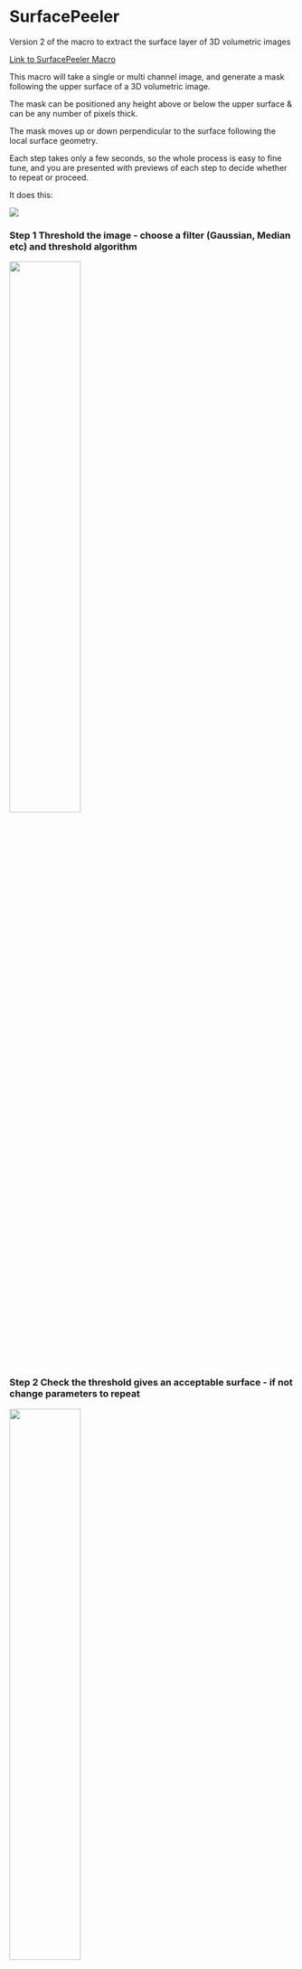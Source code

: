 # SurfacePeeler
Version 2 of the macro to extract the surface layer of 3D volumetric images

[Link to SurfacePeeler Macro](https://raw.githubusercontent.com/DaleMoulding/SurfacePeeler/main/SurfacePeelerCombined_v205.ijm)

This macro will take a single or multi channel image, and generate a mask following the upper surface of a 3D volumetric image.

The mask can be positioned any height above or below the upper surface & can be any number of pixels thick.

The mask moves up or down perpendicular to the surface following the local surface geometry.

Each step takes only a few seconds, so the whole process is easy to fine tune, and you are presented with previews of each step to decide whether to repeat or proceed.

It does this:

<img src="https://github.com/DaleMoulding/Fiji-Macros/blob/master/Images/SurfExtPic2.gif">

### Step 1 Threshold the image - choose a filter (Gaussian, Median etc) and threshold algorithm
<img src="Images/001%20Combined%20multi%20channel%20image%20to%20threshold.JPG" width=50% height=50%>

### Step 2 Check the threshold gives an acceptable surface - if not change parameters to repeat
<img src="Images/002%20Check%20thresholding%20finds%20surface.JPG" width=50% height=50%>

You can zoom in and scroll through the slices to check the threshold gives a good surface
Don't worry if it isn't perfect, you can move it up or down and set it any thickness later...

<img src="Images/004a%20Zoom%20in%20on%20surface.JPG" width=50% height=50%>

You are asked whether you want to repeat the step or proceed

<img src="Images/003%20re-try%20threshold%20or%20proceed.JPG" width=50% height=50%>

### Step 3 Set the position of the surface layer to peel
-ve values are above the surface, 0 is the surface, +ve values go below the surface.

Here set at 0 to 4. (From the surface going 4 pixels into the sample)

All displacements are perpendicular to the surface, not just directly vertical.

<img src="Images/004%20set%20surface%20height.JPG" width=33% height=33%>
<img src="Images/004b1 surface set to 0to4pixels.JPG" width=50% height=50%>

You can set this any distance above the surface...  set it to start above the surface and go slightly below...

<img src="Images/004b extract above image.JPG" width=33% height=33%><img src="Images/005 Surface -4 to 4.JPG" width=33% height=33%>

extract a thicker layer...

<img src="Images/007 Surface 0 to 16.JPG" width=33% height=33%>

or any distance and thickness below the surface...

<img src="Images/009 Surface 6 to12.JPG" width=33% height=33%><img src="Images/008 16 to 20.JPG" width=33% height=33%>

### Step 4 Select the image you want to apply the mask to & a 3D contour layer is peeled from your image
<img src="Images/010 select the image to peel.JPG" width=50% height=50%>
<img src="Images/012 Result and mask.JPG">

### All steps and settings (filters, threshold, surface positioning & timings) and recorded

<img src="Images/011 paramters and timings in the log.JPG">

Thanks to Stephane Verger for making [SurfCut](https://github.com/sverger/SurfCut) freely available. SurfacePeeler macro uses an adaptation of the cumulative maximal projection from SurfCut to generate a solid volume of the input image. 

Thanks to [Robert Haase](https://github.com/haesleinhuepf) for help with implementing fast erosions and dilations using Clij2 via the [Image.sc forum](https://forum.image.sc/t/clij-3d-maxima-or-3d-dilate-multiple-iterations-as-a-loop/57496).

Thanks to [Gabe Galea](https://www.ucl.ac.uk/child-health/research/developmental-biology-and-cancer/developmental-biology-birth-defects/website-profiles/staff) for test images.

___

## How it works

#### Filter and threshold the input image, use a simple binary erode, fill all pixels below the top surface, subtract to generate a 3D contour tracing the surface
Fill all pixels below top surface uses a Cumulative Maximal Projection based on Stepane Verger's [SurfCut](https://github.com/sverger/SurfCut)
<img src="Images/Slide1.JPG">

#### You can then adjust the thickness and placement of the 'peel' up or down to generate any thickness peel at any height perpendicalur to the surface
<img src="Images/Slide2.JPG">

#### A combination of Maximum or Minimum Filters are used to move the 'peel'. Here it is moved down below the surface...
<img src="Images/Slide3.JPG">

#### Here the upper bound of the peel is moved up above the surface, and the peel also expands below the surface...
<img src="Images/Slide4.JPG">

#### Here the 'peel' is moved up away from the surface...
<img src="Images/Slide5.JPG">

#### Maximum / Minimum filters are typically very slow. This macro uses the GPU and CLIJ2 to do it iteratively, 1 pixel at a time, using a sphere then a cube structuring element
This allows placement ofd the 'peel' at any position relative to the surface in seconds rather than minutes.
<img src="Images/Slide6.JPG">
